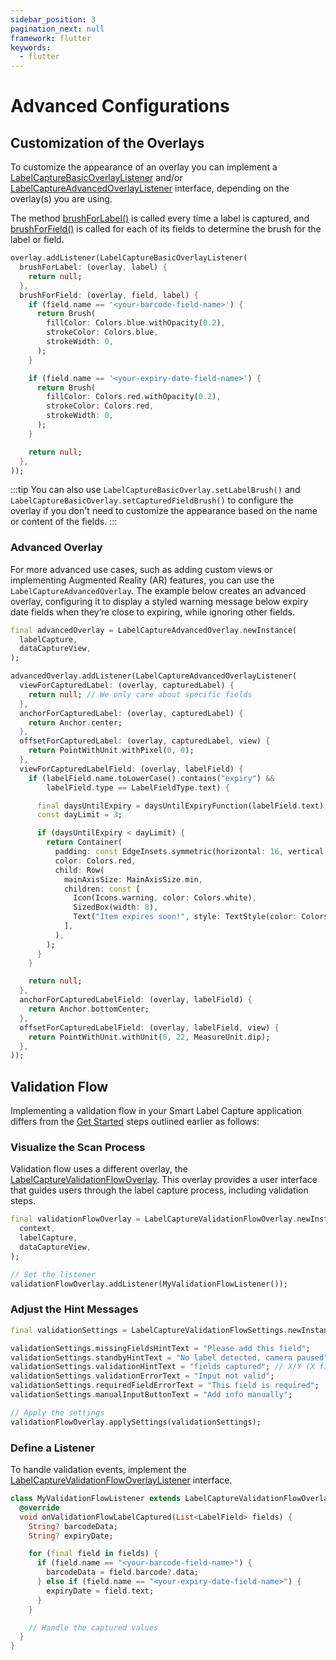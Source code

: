 ```yaml
---
sidebar_position: 3
pagination_next: null
framework: flutter
keywords:
  - flutter
---
```


# Advanced Configurations

## Customization of the Overlays

To customize the appearance of an overlay you can implement a [LabelCaptureBasicOverlayListener](https://docs.scandit.com/data-capture-sdk/flutter/label-capture/api/ui/label-capture-basic-overlay-listener.html#interface-scandit.datacapture.label.ui.ILabelCaptureBasicOverlayListener) and/or [LabelCaptureAdvancedOverlayListener](https://docs.scandit.com/data-capture-sdk/flutter/label-capture/api/ui/label-capture-advanced-overlay-listener.html) interface, depending on the overlay(s) you are using.

The method [brushForLabel()](https://docs.scandit.com/data-capture-sdk/flutter/label-capture/api/ui/label-capture-basic-overlay-listener.html#method-scandit.datacapture.label.ui.ILabelCaptureBasicOverlayListener.BrushForLabel) is called every time a label is captured, and [brushForField()](https://docs.scandit.com/data-capture-sdk/flutter/label-capture/api/ui/label-capture-basic-overlay-listener.html#method-scandit.datacapture.label.ui.ILabelCaptureBasicOverlayListener.BrushForField) is called for each of its fields to determine the brush for the label or field.

```dart
overlay.addListener(LabelCaptureBasicOverlayListener(
  brushForLabel: (overlay, label) {
    return null;
  },
  brushForField: (overlay, field, label) {
    if (field.name == '<your-barcode-field-name>') {
      return Brush(
        fillColor: Colors.blue.withOpacity(0.2),
        strokeColor: Colors.blue,
        strokeWidth: 0,
      );
    }

    if (field.name == '<your-expiry-date-field-name>') {
      return Brush(
        fillColor: Colors.red.withOpacity(0.2),
        strokeColor: Colors.red,
        strokeWidth: 0,
      );
    }

    return null;
  },
));
```

:::tip
You can also use `LabelCaptureBasicOverlay.setLabelBrush()` and `LabelCaptureBasicOverlay.setCapturedFieldBrush()` to configure the overlay if you don't need to customize the appearance based on the name or content of the fields.
:::

### Advanced Overlay

For more advanced use cases, such as adding custom views or implementing Augmented Reality (AR) features, you can use the `LabelCaptureAdvancedOverlay`. The example below creates an advanced overlay, configuring it to display a styled warning message below expiry date fields when they’re close to expiring, while ignoring other fields.

```dart
final advancedOverlay = LabelCaptureAdvancedOverlay.newInstance(
  labelCapture,
  dataCaptureView,
);

advancedOverlay.addListener(LabelCaptureAdvancedOverlayListener(
  viewForCapturedLabel: (overlay, capturedLabel) {
    return null; // We only care about specific fields
  },
  anchorForCapturedLabel: (overlay, capturedLabel) {
    return Anchor.center;
  },
  offsetForCapturedLabel: (overlay, capturedLabel, view) {
    return PointWithUnit.withPixel(0, 0);
  },
  viewForCapturedLabelField: (overlay, labelField) {
    if (labelField.name.toLowerCase().contains("expiry") &&
        labelField.type == LabelFieldType.text) {

      final daysUntilExpiry = daysUntilExpiryFunction(labelField.text); // Your method
      const dayLimit = 3;

      if (daysUntilExpiry < dayLimit) {
        return Container(
          padding: const EdgeInsets.symmetric(horizontal: 16, vertical: 8),
          color: Colors.red,
          child: Row(
            mainAxisSize: MainAxisSize.min,
            children: const [
              Icon(Icons.warning, color: Colors.white),
              SizedBox(width: 8),
              Text("Item expires soon!", style: TextStyle(color: Colors.white)),
            ],
          ),
        );
      }
    }

    return null;
  },
  anchorForCapturedLabelField: (overlay, labelField) {
    return Anchor.bottomCenter;
  },
  offsetForCapturedLabelField: (overlay, labelField, view) {
    return PointWithUnit.withUnit(0, 22, MeasureUnit.dip);
  },
));
```

## Validation Flow

Implementing a validation flow in your Smart Label Capture application differs from the [Get Started](/sdks/flutter/label-capture/get-started.md) steps outlined earlier as follows:

### Visualize the Scan Process

Validation flow uses a different overlay, the [LabelCaptureValidationFlowOverlay](https://docs.scandit.com/data-capture-sdk/flutter/label-capture/api/ui/label-capture-validation-flow-overlay.html). This overlay provides a user interface that guides users through the label capture process, including validation steps.

```dart
final validationFlowOverlay = LabelCaptureValidationFlowOverlay.newInstance(
  context,
  labelCapture,
  dataCaptureView,
);

// Set the listener
validationFlowOverlay.addListener(MyValidationFlowListener());
```

### Adjust the Hint Messages

```dart
final validationSettings = LabelCaptureValidationFlowSettings.newInstance();

validationSettings.missingFieldsHintText = "Please add this field";
validationSettings.standbyHintText = "No label detected, camera paused";
validationSettings.validationHintText = "fields captured"; // X/Y (X fields out of total Y) is shown in front
validationSettings.validationErrorText = "Input not valid";
validationSettings.requiredFieldErrorText = "This field is required";
validationSettings.manualInputButtonText = "Add info manually";

// Apply the settings
validationFlowOverlay.applySettings(validationSettings);
```

### Define a Listener

To handle validation events, implement the [LabelCaptureValidationFlowOverlayListener](https://docs.scandit.com/data-capture-sdk/flutter/label-capture/api/ui/label-capture-validation-flow-listener.html) interface.


```dart
class MyValidationFlowListener extends LabelCaptureValidationFlowOverlayListener {
  @override
  void onValidationFlowLabelCaptured(List<LabelField> fields) {
    String? barcodeData;
    String? expiryDate;

    for (final field in fields) {
      if (field.name == "<your-barcode-field-name>") {
        barcodeData = field.barcode?.data;
      } else if (field.name == "<your-expiry-date-field-name>") {
        expiryDate = field.text;
      }
    }

    // Handle the captured values
  }
}
```